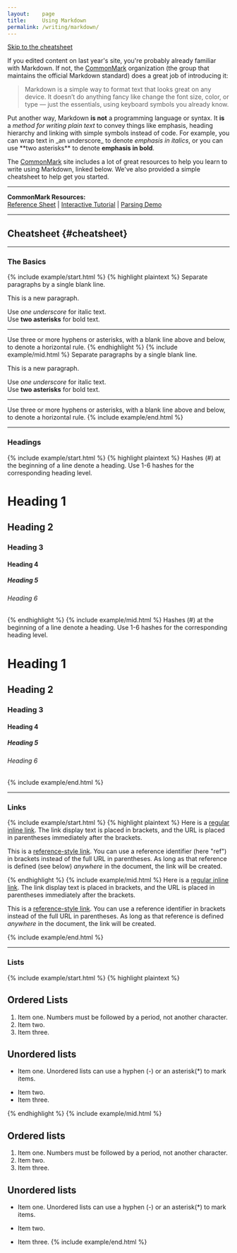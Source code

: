 ```yaml
---
layout:    page
title:     Using Markdown
permalink: /writing/markdown/
---
```


[commonmark]:          http://commonmark.org
[commonmark-ref]:      http://commonmark.org/help/
[commonmark-tutorial]: http://commonmark.org/help/tutorial/
[commonmark-demo]:     http://spec.commonmark.org/dingus/


[Skip to the cheatsheet](#cheatsheet)

If you edited content on last year's site, you're probably already familiar with Markdown. If not, the [CommonMark][commonmark] organization (the group that maintains the official Markdown standard) does a great job of introducing it:

> Markdown is a simple way to format text that looks great on any device. It doesn’t do anything fancy like change the font size, color, or type — just the essentials, using keyboard symbols you already know.  

Put another way, Markdown **is not** a programming language or syntax. It **is** a _method for writing plain text_ to convey things like emphasis, heading hierarchy and linking with simple symbols instead of code. For example, you can wrap text in \_an underscore\_ to denote _emphasis in italics_, or you can use \*\*two asterisks\*\* to denote **emphasis in bold**.

The [CommonMark][commonmark] site includes a lot of great resources to help you learn to write using Markdown, linked below. We've also provided a simple cheatsheet to help get you started.

-----

**CommonMark Resources:**  
[Reference Sheet][commonmark-ref] |
[Interactive Tutorial][commonmark-tutorial] |
[Parsing Demo][commonmark-demo]

-----

## Cheatsheet {#cheatsheet}

-----

### The Basics

{% include example/start.html %}
{% highlight plaintext %}
Separate paragraphs by a single blank line.

This is a new paragraph.

Use _one underscore_ for italic text.  
Use **two asterisks** for bold text.

-----

Use three or more hyphens or asterisks, with a blank line above and
below, to denote a horizontal rule.
{% endhighlight %}
{% include example/mid.html %}
Separate paragraphs by a single blank line.

This is a new paragraph.

Use _one underscore_ for italic text.  
Use **two asterisks** for bold text.

-----

Use three or more hyphens or asterisks, with a blank line above and
below, to denote a horizontal rule.
{% include example/end.html %}

-----

### Headings

{% include example/start.html %}
{% highlight plaintext %}
Hashes (#) at the beginning of a line denote a heading. Use 1-6 hashes
for the corresponding heading level.

# Heading 1

## Heading 2

### Heading 3

#### Heading 4

##### Heading 5

###### Heading 6
{% endhighlight %}
{% include example/mid.html %}
Hashes (#) at the beginning of a line denote a heading. Use 1-6 hashes
for the corresponding heading level.

# Heading 1

## Heading 2

### Heading 3

#### Heading 4

##### Heading 5

###### Heading 6
{% include example/end.html %}

-----

### Links

{% include example/start.html %}
{% highlight plaintext %}
Here is a [regular inline link](http://google.com). The link display
text is placed in brackets, and the URL is placed in parentheses
immediately after the brackets.

This is a [reference-style link][ref]. You can use a reference
identifier (here "ref") in brackets instead of the full URL in
parentheses. As long as that reference is defined (see below)
_anywhere_ in the document, the link will be created.

[ref]: http://google.com
{% endhighlight %}
{% include example/mid.html %}
Here is a [regular inline link](http://google.com). The link display
text is placed in brackets, and the URL is placed in parentheses
immediately after the brackets.

This is a [reference-style link][ref]. You can use a reference
identifier in brackets instead of the full URL in parentheses.
As long as that reference is defined _anywhere_ in the document,
the link will be created.

[ref]: http://google.com
{% include example/end.html %}

-----

### Lists

{% include example/start.html %}
{% highlight plaintext %}
## Ordered Lists

1. Item one. Numbers must be followed by a period, not another
   character.
2. Item two.
3. Item three.

## Unordered lists

- Item one. Unordered lists can use a hyphen (-) or an
  asterisk(*) to mark items.
* Item two.
* Item three.

{% endhighlight %}
{% include example/mid.html %}
## Ordered lists

1. Item one. Numbers must be followed by a period, not another
   character.
2. Item two.
3. Item three.

## Unordered lists

- Item one. Unordered lists can use a hyphen (-) or an
  asterisk(*) to mark items.
* Item two.
- Item three.
{% include example/end.html %}
